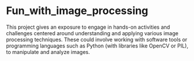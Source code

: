 # Fun_with_image_processing
This project gives an exposure to engage in hands-on activities and challenges centered around understanding and applying various image processing techniques. These could involve working with software tools or programming languages such as Python (with libraries like OpenCV or PIL), to manipulate and analyze images.
